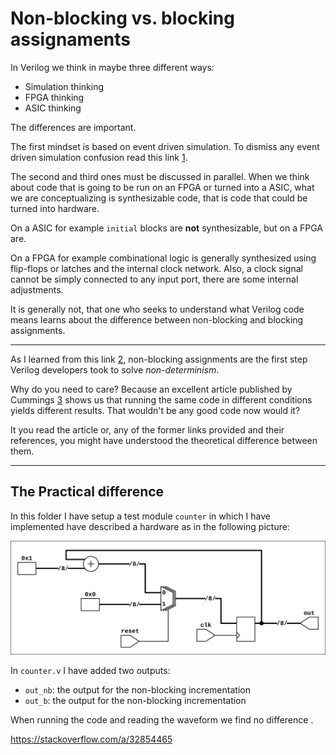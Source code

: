 # Non-blocking vs. blocking assignaments

In Verilog we think in maybe three different ways:

- Simulation thinking
- FPGA thinking
- ASIC thinking

The differences are important.

The first mindset is based on event driven simulation. To dismiss any event
driven simulation confusion read this link [1].

The second and third ones must be discussed in parallel. When we think about
code that is going to be run on an FPGA or turned into a ASIC, what we are
conceptualizing is synthesizable code, that is code that could be turned into
hardware.

On a ASIC for example `initial` blocks are **not** synthesizable, but on a FPGA
are.

On a FPGA for example combinational logic is generally synthesized using
flip-flops or latches and the internal clock network. Also, a clock signal
cannot be simply connected to any input port, there are some internal
adjustments.

It is generally not, that one who seeks to understand what Verilog code means
learns about the difference between non-blocking and blocking assignments.

---

As I learned from this link [2], non-blocking assignments are the first step
Verilog developers took to solve *non-determinism*.

Why do you need to care? Because an excellent article published by Cummings [3]
shows us that running the same code in different conditions yields different
results. That wouldn't be any good code now would it?

It you read the article or, any of the former links provided and their
references, you might have understood the theoretical difference between them.

---

## The Practical difference

In this folder I have setup a test module `counter` in which I have implemented
have described a hardware as in the following picture:

![sch](counter.svg "Counter schematic")

In `counter.v` I have added two outputs:

- `out_nb`: the output for the non-blocking incrementation
- `out_b`: the output for the non-blocking incrementation

When running the code and reading the waveform we find no difference .


https://stackoverflow.com/a/32854465

[1]: https://electronics.stackexchange.com/questions/202489/event-driven-simulation-confusion

[2]: https://insights.sigasi.com/opinion/jan/verilogs-major-flaw/

[3]: http://www.sunburst-design.com/papers/CummingsSNUG2000SJ_NBA.pdf

